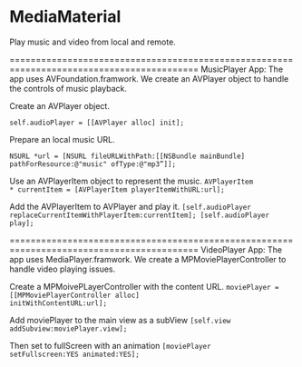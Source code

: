 MediaMaterial
=============

Play music and video from local and remote.

==========================================================================================
MusicPlayer App: The app uses AVFoundation.framwork. We create an AVPlayer object to handle the controls of music playback.

Create an AVPlayer object.

<code>self.audioPlayer = [[AVPlayer alloc] init];</code>

Prepare an local music URL.

<code>NSURL *url = [NSURL fileURLWithPath:[[NSBundle mainBundle] pathForResource:@"music" ofType:@"mp3”]];</code>

Use an AVPlayerItem object to represent the music.
<code>AVPlayerItem * currentItem = [AVPlayerItem playerItemWithURL:url];</code>
    
Add the AVPlayerItem to AVPlayer and play it.
<code>[self.audioPlayer replaceCurrentItemWithPlayerItem:currentItem];
[self.audioPlayer play];</code>


==========================================================================================
VideoPlayer App: The app uses MediaPlayer.framwork. We create a MPMoviePlayerController to handle video playing issues.

Create a MPMoivePLayerController with the content URL.
<code>moviePlayer = [[MPMoviePlayerController alloc] initWithContentURL:url];</code>

Add moviePlayer to the main view as a subView
<code>[self.view addSubview:moviePlayer.view];</code>

Then set to fullScreen with an animation
<code>[moviePlayer setFullscreen:YES animated:YES];</code>